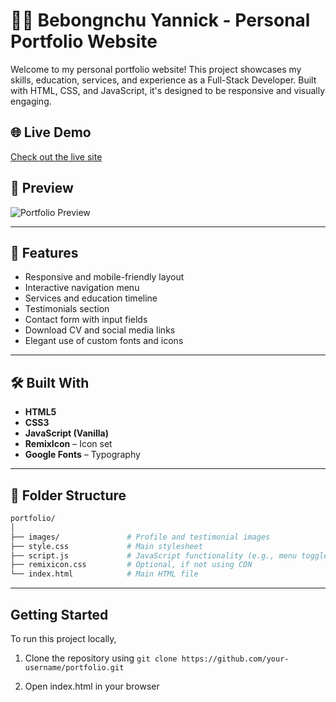 # 🧑‍💻 Bebongnchu Yannick - Personal Portfolio Website

Welcome to my personal portfolio website! This project showcases my skills, education, services, and experience as a Full-Stack Developer. Built with HTML, CSS, and JavaScript, it's designed to be responsive and visually engaging.

## 🌐 Live Demo

[Check out the live site](#) <!-- Replace with your hosted URL (e.g., GitHub Pages, Netlify, Vercel) -->

## 📸 Preview

![Portfolio Preview](images/screenshot.png) <!-- Add an actual screenshot -->

---

## 🚀 Features

- Responsive and mobile-friendly layout
- Interactive navigation menu
- Services and education timeline
- Testimonials section
- Contact form with input fields
- Download CV and social media links
- Elegant use of custom fonts and icons

---

## 🛠️ Built With

- **HTML5**
- **CSS3**
- **JavaScript (Vanilla)**
- **RemixIcon** – Icon set
- **Google Fonts** – Typography

---

## 📁 Folder Structure

```bash
portfolio/
│
├── images/               # Profile and testimonial images
├── style.css             # Main stylesheet
├── script.js             # JavaScript functionality (e.g., menu toggle)
├── remixicon.css         # Optional, if not using CDN
└── index.html            # Main HTML file
```

---

## Getting Started

To run this project locally,

1. Clone the repository using `git clone https://github.com/your-username/portfolio.git`

2. Open index.html in your browser
